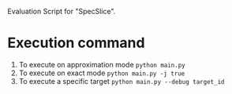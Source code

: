 Evaluation Script for "SpecSlice".

# Execution command

1. To execute on approximation mode
`python main.py`
2. To execute on exact mode 
`python main.py -j true`
3. To execute a specific target
`python main.py --debug target_id`


